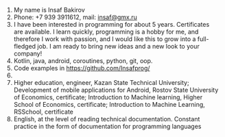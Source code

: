 ﻿1. My name is Insaf Bakirov
2. Phone: +7 939 3911612, mail: insaf@gmx.ru
3. I have been interested in programming for about 5 years. Certificates are available. I learn quickly, programming is a hobby for me, and therefore I work with passion, and I would like this to grow into a full-fledged job. I am ready to bring new ideas and a new look to your company!
4. Kotlin, java, android, coroutines, python, git, oop.
5. Code examples in https://github.com/Insafprog/
6. 
7. Higher education, engineer, Kazan State Technical University; Development of mobile applications for Android, Rostov State University of Economics, certificate; Introduction to Machine learning, Higher School of Economics, certificate; Introduction to Machine Learning, RSSchool, certificate
8. English, at the level of reading technical documentation. Constant practice in the form of documentation for programming languages